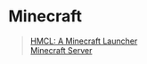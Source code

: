 # Minecraft
> [HMCL: A Minecraft Launcher](https://github.com/huanghongxun/HMCL)  
> [Minecraft Server](https://github.com/itzg/docker-minecraft-server)  